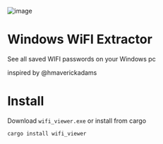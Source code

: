 ![image](https://user-images.githubusercontent.com/2356749/183689766-f9703a53-3564-487e-b7a3-602a836455a6.png)

# Windows WiFI Extractor

See all saved WIFI passwords on your Windows pc 

inspired by @hmaverickadams

# Install

Download `wifi_viewer.exe` or install from cargo

```bash
cargo install wifi_viewer
```
